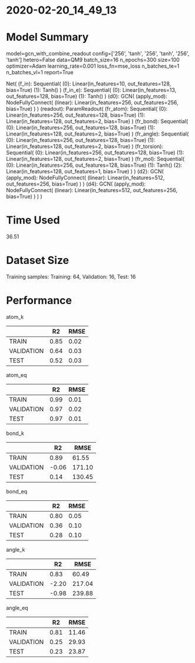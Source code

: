 2020-02-20_14_49_13
===========================
# Model Summary
model=gcn_with_combine_readout
config=['256', 'tanh', '256', 'tanh', '256', 'tanh']
hetero=False
data=QM9
batch_size=16
n_epochs=300
size=100
optimizer=Adam
learning_rate=0.001
loss_fn=mse_loss
n_batches_te=1
n_batches_vl=1
report=True

Net(
  (f_in): Sequential(
    (0): Linear(in_features=10, out_features=128, bias=True)
    (1): Tanh()
  )
  (f_in_e): Sequential(
    (0): Linear(in_features=13, out_features=128, bias=True)
    (1): Tanh()
  )
  (d0): GCN(
    (apply_mod): NodeFullyConnect(
      (linear): Linear(in_features=256, out_features=256, bias=True)
    )
  )
  (readout): ParamReadout(
    (fr_atom): Sequential(
      (0): Linear(in_features=256, out_features=128, bias=True)
      (1): Linear(in_features=128, out_features=2, bias=True)
    )
    (fr_bond): Sequential(
      (0): Linear(in_features=256, out_features=128, bias=True)
      (1): Linear(in_features=128, out_features=2, bias=True)
    )
    (fr_angle): Sequential(
      (0): Linear(in_features=256, out_features=128, bias=True)
      (1): Linear(in_features=128, out_features=2, bias=True)
    )
    (fr_torsion): Sequential(
      (0): Linear(in_features=256, out_features=128, bias=True)
      (1): Linear(in_features=128, out_features=2, bias=True)
    )
    (fr_mol): Sequential(
      (0): Linear(in_features=256, out_features=128, bias=True)
      (1): Tanh()
      (2): Linear(in_features=128, out_features=1, bias=True)
    )
  )
  (d2): GCN(
    (apply_mod): NodeFullyConnect(
      (linear): Linear(in_features=512, out_features=256, bias=True)
    )
  )
  (d4): GCN(
    (apply_mod): NodeFullyConnect(
      (linear): Linear(in_features=512, out_features=256, bias=True)
    )
  )
)
# Time Used 
36.51

# Dataset Size
Training samples: 
Training: 64, Validation: 16, Test: 16
# Performance
atom_k

|              |R2            |RMSE          |
|------------- |------------- |------------- |
|TRAIN         |0.85          |0.02          |
|VALIDATION    |0.64          |0.03          |
|TEST          |0.52          |0.03          |


atom_eq

|              |R2            |RMSE          |
|------------- |------------- |------------- |
|TRAIN         |0.99          |0.01          |
|VALIDATION    |0.97          |0.02          |
|TEST          |0.97          |0.01          |


bond_k

|              |R2            |RMSE          |
|------------- |------------- |------------- |
|TRAIN         |0.89          |61.55         |
|VALIDATION    |-0.06         |171.10        |
|TEST          |0.14          |130.45        |


bond_eq

|              |R2            |RMSE          |
|------------- |------------- |------------- |
|TRAIN         |0.80          |0.05          |
|VALIDATION    |0.36          |0.10          |
|TEST          |0.28          |0.10          |


angle_k

|              |R2            |RMSE          |
|------------- |------------- |------------- |
|TRAIN         |0.83          |60.49         |
|VALIDATION    |-2.20         |217.04        |
|TEST          |-0.98         |239.88        |


angle_eq

|              |R2            |RMSE          |
|------------- |------------- |------------- |
|TRAIN         |0.81          |11.46         |
|VALIDATION    |0.25          |29.93         |
|TEST          |0.23          |23.87         |

